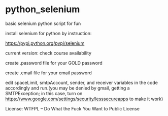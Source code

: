 # python_selenium
basic selenium python script for fun

install selenium for python by instruction:

https://pypi.python.org/pypi/selenium

current version: check course availability

create .password file for your GOLD password

create .email file for your email password

edit spaceLimit, smtpAccount, sender, and receiver variables in the code accordingly and run.(you may be denied by gmail, getting a SMTPException; in this case, turn on https://www.google.com/settings/security/lesssecureapps to make it work)

License: WTFPL – Do What the Fuck You Want to Public License
